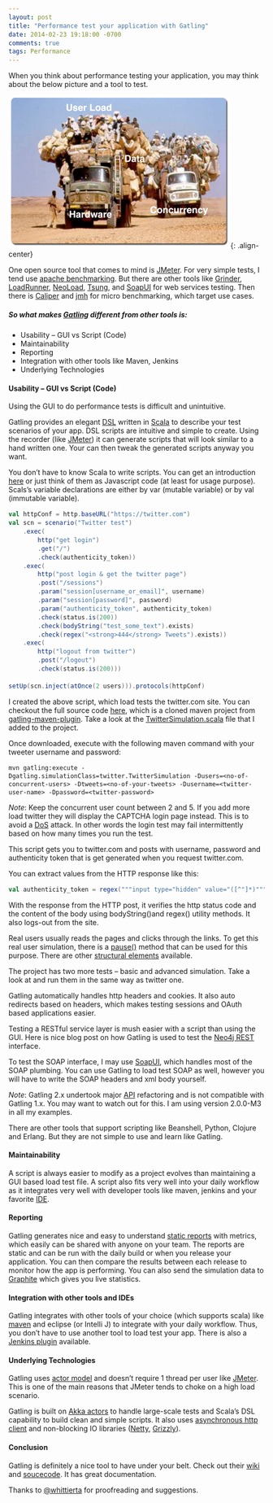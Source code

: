 ```yaml
---
layout: post
title: "Performance test your application with Gatling"
date: 2014-02-23 19:18:00 -0700
comments: true
tags: Performance
---
```


When you think about performance testing your application, you may think about the below picture and a tool to test.

![image-center](/assets//images/posts/truck-load.png){: .align-center}

One open source tool that comes to mind is [JMeter](http://jmeter.apache.org/). For very simple tests, I tend use [apache benchmarking](http://httpd.apache.org/docs/2.2/programs/ab.html). But there are other tools like [Grinder](http://grinder.sourceforge.net/), [LoadRunner](http://www8.hp.com/us/en/software-solutions/software.html?compURI=1175451), [NeoLoad](http://www.neotys.com/product/overview-neoload.html), [Tsung](http://tsung.erlang-projects.org/), and [SoapUI](http://www.soapui.org/Getting-Started/load-testing.html) for web services testing. Then there is [Caliper](https://code.google.com/p/caliper/) and [jmh](http://openjdk.java.net/projects/code-tools/jmh) for micro benchmarking, which target use cases.

<!-- more -->


##### So what makes [Gatling](http://gatling-tool.org/) different from other tools is:

* Usability – GUI vs Script (Code)
* Maintainability
* Reporting
* Integration with other tools like Maven, Jenkins
* Underlying Technologies

#### Usability – GUI vs Script (Code)

Using the GUI to do performance tests is difficult and unintuitive.

Gatling provides an elegant [DSL](http://gatling-tool.org/cheat-sheet/) written in [Scala](http://www.scala-lang.org/) to describe your test scenarios of your app. DSL scripts are intuitive and simple to create. Using the recorder (like [JMeter](http://jmeter.apache.org/)) it can generate scripts that will look similar to a hand written one. Your can then tweak the generated scripts anyway you want.

You don’t have to know Scala to write scripts. You can get an introduction [here](http://twitter.github.io/scala_school/) or just think of them as Javascript code (at least for usage purpose). Scals’s variable declarations are either by var (mutable variable) or by val (immutable variable).

```scala
val httpConf = http.baseURL("https://twitter.com")
val scn = scenario("Twitter test")
	.exec(
		http("get login")
		.get("/")
		.check(authenticity_token))
	.exec(
		http("post login & get the twitter page")
		.post("/sessions")
		.param("session[username_or_email]", username)
		.param("session[password]", password)
		.param("authenticity_token", authenticity_token)
		.check(status.is(200))
		.check(bodyString("test_some_text").exists)
		.check(regex("<strong>444</strong> Tweets").exists))
	.exec(
		http("logout from twitter")
		.post("/logout")
		.check(status.is(200)))

setUp(scn.inject(atOnce(2 users))).protocols(httpConf)

```

I created the above script, which load tests the twitter.com site. You can checkout the full source code [here](https://github.com/mohanraj-nagasamy/gatling-maven-plugin-demo), which is a cloned maven project from [gatling-maven-plugin](https://github.com/excilys/gatling/tree/master/gatling-maven-plugin). Take a look at the [TwitterSimulation.scala](https://github.com/mohanraj-nagasamy/gatling-maven-plugin-demo/blob/master/src/test/scala/twitter/TwitterSimulation.scala) file that I added to the project.

Once downloaded, execute with the following maven command with your tweeter username and password:

```
mvn gatling:execute -Dgatling.simulationClass=twitter.TwitterSimulation -Dusers=<no-of-concurrent-users> -Dtweets=<no-of-your-tweets> -Dusername=<twitter-user-name> -Dpassword=<twitter-password>
```

*Note*: Keep the concurrent user count between 2 and 5. If you add more load twitter they will display the CAPTCHA login page instead. This is to avoid a [DoS](http://en.wikipedia.org/wiki/Denial-of-service_attack) attack. In other words the login test may fail intermittently based on how many times you run the test.

This script gets you to twitter.com and posts with username, password and authenticity token that is get generated when you request twitter.com.

You can extract values from the HTTP response like this:

```scala
val authenticity_token = regex("""input type="hidden" value="([^"]*)"""").saveAs("authenticity_token")
```

With the response from the HTTP post, it verifies the http status code and the content of the body using bodyString()and regex() utility methods. It also logs-out from the site.

Real users usually reads the pages and clicks through the links. To get this real user simulation, there is a [pause()](https://github.com/excilys/gatling/wiki/Structure-Elements#wiki-pause) method that can be used for this purpose. There are other [structural elements](https://github.com/excilys/gatling/wiki/Structure-Elements) available.

The project has two more tests – basic and advanced simulation. Take a look at and run them in the same way as twitter one.

Gatling automatically handles http headers and cookies. It also auto redirects based on headers, which makes testing sessions and OAuth based applications easier.

Testing a RESTful service layer is mush easier with a script than using the GUI.
Here is nice blog post on how Gatling is used to test the [Neo4j REST](http://maxdemarzi.com/2013/02/14/neo4j-and-gatling-sitting-in-a-tree-performance-t-e-s-t-ing/) interface.

To test the SOAP interface, I may use [SoapUI](http://www.soapui.org/Getting-Started/load-testing.html), which handles most of the SOAP plumbing. You can use Gatling to load test SOAP as well, however you will have to write the SOAP headers and xml body yourself.

*Note*: Gatling 2.x undertook major [API](https://github.com/excilys/gatling/wiki/Gatling-2) refactoring and is not compatible with Gatling 1.x. You may want to watch out for this. I am using version 2.0.0-M3 in all my examples.

There are other tools that support scripting like Beanshell, Python, Clojure and Erlang. But they are not simple to use and learn like Gatling.

#### Maintainability

A script is always easier to modify as a project evolves than maintaining a GUI based load test file. A script also fits very well into your daily workflow as it integrates very well with developer tools like maven, jenkins and your favorite [IDE](https://github.com/excilys/gatling/wiki/Ide-integration).

#### Reporting
Gatling generates nice and easy to understand [static reports](https://github.com/excilys/gatling/wiki/Reports) with metrics, which easily can be shared with anyone on your team. The reports are static and can be run with the daily build or when you release your application. You can then compare the results between each release to monitor how the app is performing.
You can also send the simulation data to [Graphite](https://github.com/excilys/gatling/wiki/Graphite) which gives you live statistics.

#### Integration with other tools and IDEs
Gatling integrates with other tools of your choice (which supports scala) like [maven](https://github.com/excilys/gatling/wiki/Maven-plugin) and eclipse (or Intelli J) to integrate with your daily workflow. Thus, you don’t have to use another tool to load test your app. There is also a [Jenkins plugin](https://github.com/excilys/gatling/wiki/Jenkins-Plugin) available.

#### Underlying Technologies
Gatling uses [actor model](http://en.wikipedia.org/wiki/Actor_model) and doesn’t require 1 thread per user like [JMeter](http://jmeter.apache.org/). This is one of the main reasons that JMeter tends to choke on a high load scenario.

Gatling is built on [Akka actors](http://akka.io/) to handle large-scale tests and Scala’s DSL capability to build clean and simple scripts. It also uses [asynchronous http client](https://github.com/AsyncHttpClient/async-http-client) and non-blocking IO libraries ([Netty](http://netty.io/), [Grizzly](http://grizzly.java.net/)).

#### Conclusion
Gatling is definitely a nice tool to have under your belt. Check out their [wiki](https://github.com/excilys/gatling/wiki) and [soucecode](https://github.com/excilys/gatling). It has great documentation.

Thanks to [@whittierta](https://twitter.com/whittierta) for proofreading and suggestions.



